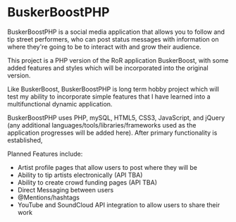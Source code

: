 # BuskerBoostPHP

BuskerBoostPHP is a social media application that allows you to follow and tip street performers, who can post status messages with information on where they're going to be to interact with and grow their audience.

This project is a PHP version of the RoR application BuskerBoost, with some added features and styles which will be incorporated into the original version.   

Like BuskerBoost, BuskerBoostPHP is long term hobby project which will test my ability to incorporate simple features that I have learned into a multifunctional dynamic application.  

BuskerBoostPHP uses PHP, mySQL, HTML5, CSS3, JavaScript, and jQuery (any additional languages/tools/libraries/frameworks used as the application progresses will be added here).  After primary functionality is established, 

Planned Features include:
- Artist profile pages that allow users to post where they will be
- Ability to tip artists electronically (API TBA)
- Ability to create crowd funding pages (API TBA)
- Direct Messaging between users
- @Mentions/hashtags 
- YouTube and SoundCloud API integration to allow users to share their work



